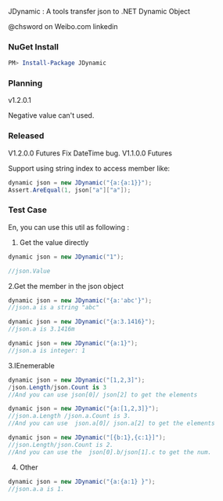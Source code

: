 JDynamic : A tools transfer json to .NET Dynamic Object

@chsword on Weibo.com
linkedin

### NuGet Install
``` powershell
PM> Install-Package JDynamic
```

### Planning
v1.2.0.1

Negative value can't used.

### Released
V1.2.0.0 Futures
Fix DateTime bug.
V1.1.0.0 Futures

Support using string index to access member like:
``` csharp
dynamic json = new JDynamic("{a:{a:1}}");
Assert.AreEqual(1, json["a"]["a"]);
```
### Test Case

En, you can use this util as following :
1. Get the value directly
``` csharp
dynamic json = new JDynamic("1");

//json.Value
```
2.Get the member in the json object
``` csharp
dynamic json = new JDynamic("{a:'abc'}");
//json.a is a string "abc"

dynamic json = new JDynamic("{a:3.1416}");
//json.a is 3.1416m

dynamic json = new JDynamic("{a:1}");
//json.a is integer: 1
```
3.IEnemerable
``` csharp
dynamic json = new JDynamic("[1,2,3]");
/json.Length/json.Count is 3
//And you can use json[0]/ json[2] to get the elements

dynamic json = new JDynamic("{a:[1,2,3]}");
//json.a.Length /json.a.Count is 3.
//And you can use  json.a[0]/ json.a[2] to get the elements

dynamic json = new JDynamic("[{b:1},{c:1}]");
//json.Length/json.Count is 2.
//And you can use the  json[0].b/json[1].c to get the num.
```
4. Other
``` csharp
dynamic json = new JDynamic("{a:{a:1} }");
//json.a.a is 1.
```
